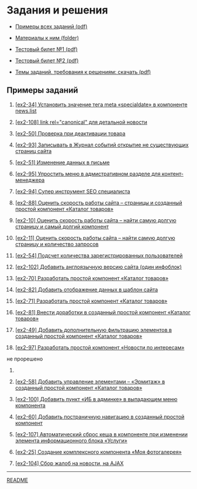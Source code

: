 
# Задания и решения

* [Примеры всех заданий (pdf)](../pubinfo/Ex2AllType.pdf)

* [Материалы к ним (folder)](../pubinfo/materials4.0.4)

* [Тестовый билет №1 (pdf)](../pubinfo/Ex2Demo1.pdf)

* [Тестовый билет №2 (pdf)](../pubinfo/Ex2Demo2.pdf)

* [Темы заданий, требования к решениям: скачать (pdf)](../pubinfo/Ex2Description.pdf)

## Примеры заданий

1. [[ex2-34] Установить значение тега meta «specialdate» в компоненте news.list](./ex2-34.md)

2. [[ex2-108] link rel="canonical" для детальной новости](./ex2-108.md)

3. [[ex2-50] Проверка при деактивации товара](./ex2-50.md)

4. [[ex2-93] Записывать в Журнал событий открытие не существующих страниц сайта](./ex2-93.md)

5. [[ex2-51] Изменение данных в письме](./ex2-51.md)

6. [[ex2-95] Упростить меню в адмистративном разделе для контент-менеджера](./ex2-95.md)

7. [[ex2-94] Супер инструмент SEO специалиста](./ex2-94.md)

8. [[ex2-88] Оценить скорость работы сайта – страницы и созданный простой компонент «Каталог товаров»](./ex2-88.md)

9. [[ex2-10] Оценить скорость работы сайта – найти самую долгую страницу и самый долгий компонент](./ex2-10.md)

10. [[ex2-11] Оценить скорость работы сайта – найти самую долгую страницу и количество запросов](./ex2-11.md)

11. [[ex2-54] Подсчет количества зарегистрированных пользователей](./ex2-54.md)

12. [[ex2-102] Добавить англоязычную версию сайта (один инфоблок)](./ex2-102.md)

13. [[ex2-70] Разработать простой компонент «Каталог товаров»](./ex2-70.md)

14. [[ex2-82] Добавить отображение данных в шаблон сайта](./ex2-82.md)

15. [[ex2-71] Разработать простой компонент «Каталог товаров»](./ex2-71.md) 

16. [[ex2-81] Внести доработки в созданный простой компонент «Каталог товаров»](./ex2-81.md)

17. [[ex2-49] Добавить дополнительную фильтрацию элементов в созданный простой компонент «Каталог товаров»](./ex2-49.md)

18. [[ex2-97] Разработать простой компонент «Новости по интересам»](./ex2-97.md)

не прорешено

1. 

2. [[ex2-58] Добавить управление элементами – «Эрмитаж» в созданный простой компонент «Каталог товаров»](./ex2-58.md)

3. [[ex2-100] Добавить пункт «ИБ в админке» в выпадающем меню компонента](./ex2-100.md)

4. [[ex2-60] Добавить постраничную навигацию в созданный простой компонент](./ex2-60.md)

5. [[ex2-107] Автоматический сброс кеша в компоненте при изменении элемента информационного блока «Услуги»](./ex2-107.md)

6. [[ex2-25] Создание комплексного компонента «Моя фотогалерея»](./ex2-25.md)

7. [[ex2-104] Сбор жалоб на новости, на AJAX](./ex2-104.md)

____
[README](../../README.md)